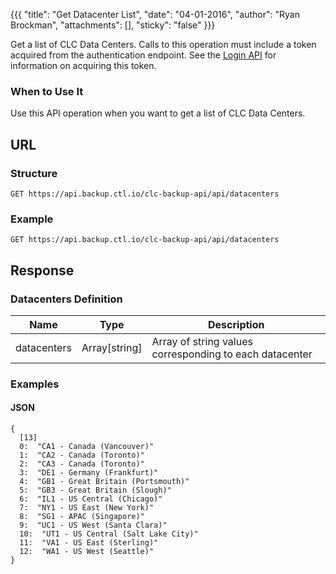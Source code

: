 {{{
  "title": "Get Datacenter List",
  "date": "04-01-2016",
  "author": "Ryan Brockman",
  "attachments": [],
  "sticky": "false"
}}}

Get a list of CLC Data Centers. Calls to this operation must include a token acquired from the authentication endpoint. See the [Login API](../Authentication/login.md) for information on acquiring this token.

### When to Use It

Use this API operation when you want to get a list of CLC Data Centers.

## URL

### Structure

    GET https://api.backup.ctl.io/clc-backup-api/api/datacenters

### Example

    GET https://api.backup.ctl.io/clc-backup-api/api/datacenters


## Response

### Datacenters Definition

| Name | Type | Description |
| --- | --- | --- |
| datacenters | Array[string] | Array of string values corresponding to each datacenter |


### Examples

#### JSON

    {
      [13]
      0:  "CA1 - Canada (Vancouver)"
      1:  "CA2 - Canada (Toronto)"
      2:  "CA3 - Canada (Toronto)"
      3:  "DE1 - Germany (Frankfurt)"
      4:  "GB1 - Great Britain (Portsmouth)"
      5:  "GB3 - Great Britain (Slough)"
      6:  "IL1 - US Central (Chicago)"
      7:  "NY1 - US East (New York)"
      8:  "SG1 - APAC (Singapore)"
      9:  "UC1 - US West (Santa Clara)"
      10:  "UT1 - US Central (Salt Lake City)"
      11:  "VA1 - US East (Sterling)"
      12:  "WA1 - US West (Seattle)"
    }
